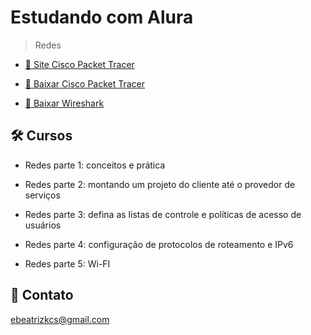 # Estudando com Alura

> Redes

- [🔗 Site Cisco Packet Tracer](https://www.netacad.com/courses/packet-tracer)

- [🔗 Baixar Cisco Packet Tracer](https://www.packettracernetwork.com/download/download-packet-tracer.html)

- [🔗 Baixar Wireshark](https://www.wireshark.org/)

## 🛠 Cursos

- Redes parte 1: conceitos e prática

- Redes parte 2: montando um projeto do cliente até o provedor de serviços

- Redes parte 3: defina as listas de controle e políticas de acesso de usuários

- Redes parte 4: configuração de protocolos de roteamento e IPv6

- Redes parte 5: Wi-FI

## 💙 Contato

ebeatrizkcs@gmail.com
